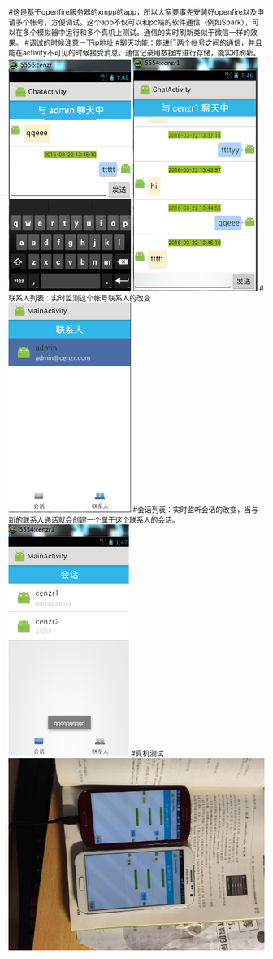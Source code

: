 #这是基于openfire服务器的xmpp的app，所以大家要事先安装好openfire以及申请多个帐号，方便调试。这个app不仅可以和pc端的软件通信（例如Spark），可以在多个模拟器中运行和多个真机上测试。通信的实时刷新类似于微信一样的效果。
#调试的时候注意一下ip地址
#聊天功能：能进行两个帐号之间的通信，并且能在activity不可见的时候接受消息。通信记录用数据库进行存储，能实时刷新。
![image](https://github.com/cenzr/base_on_asmack_xmppDemo/blob/master/xmpp%E6%95%88%E6%9E%9C%E5%9B%BE/chat1.png)
![image](https://github.com/cenzr/base_on_asmack_xmppDemo/blob/master/xmpp%E6%95%88%E6%9E%9C%E5%9B%BE/chat2.png)
#联系人列表：实时监测这个帐号联系人的改变
![image](https://github.com/cenzr/base_on_asmack_xmppDemo/blob/master/xmpp%E6%95%88%E6%9E%9C%E5%9B%BE/contacts.png)
#会话列表：实时监听会话的改变，当与新的联系人通话就会创建一个属于这个联系人的会话。
![image](https://github.com/cenzr/base_on_asmack_xmppDemo/blob/master/xmpp%E6%95%88%E6%9E%9C%E5%9B%BE/conversation.png)
#真机测试
![image](https://github.com/cenzr/base_on_asmack_xmppDemo/blob/master/xmpp%E6%95%88%E6%9E%9C%E5%9B%BE/real.jpg)
